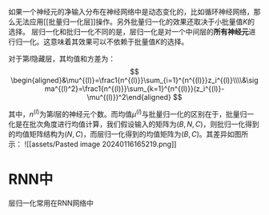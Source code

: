 如果一个神经元的净输入分布在神经网络中是动态变化的，比如循环神经网络，那么无法应用[[批量归一化层]]操作。另外批量归一化的效果还取决于小批量值$K$的选择。
层归一化和批归一化不同的是，层归一化是对一个中间层的**所有神经元**进行归一化。这意味着其效果可以不依赖于批量值$K$的选择。

对于第$l$隐藏层，其均值和方差为：
$$
\begin{aligned}&\mu^{(l)}=\frac1{n^{(l)}}\sum_{i=1}^{n^{(l)}}z_i^{(l)}\\\\&\sigma^{(l)^2}=\frac1{n^{(l)}}\sum_{k=1}^{n^{(l)}}(z_i^{(l)}-\mu^{(l)})^2\end{aligned}
$$

其中，$n^{(l)}$为第$l$层的神经元个数。而均值$\mu^{(l)}$与批量归一化的区别在于，批量归一化是在批次角度进行均值计算，我们假设输入的矩阵为$(B,N,C)$，则批归一化得到的均值矩阵结构为$(N,C)$，而层归一化得到的均值矩阵为$(B,C)$。其差异如图所示：
![[assets/Pasted image 20240116165219.png]]



# RNN中
层归一化常用在RNN网络中